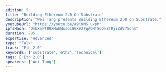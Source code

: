 ```yaml
---
edition: 5
title: "Building Ethereum 2.0 On Substrate"
description: "Wei Tang presents Building Ethereum 2.0 on Substrate."
youtubeUrl: "https://youtu.be/A9KNNS_uxpM"
ipfsHash: "QmbXaPT89XMwhNssoiGGX9JFqAQHTSdQkEfRjiZdV75dhm"
duration: 785
expertise: "Advanced"
type: "Talk"
track: "Eth 2.0"
keywords: ['substrate','eth2','technical']
tags: ['Eth 2.0']
speakers: ['Wei Tang']
---
```

